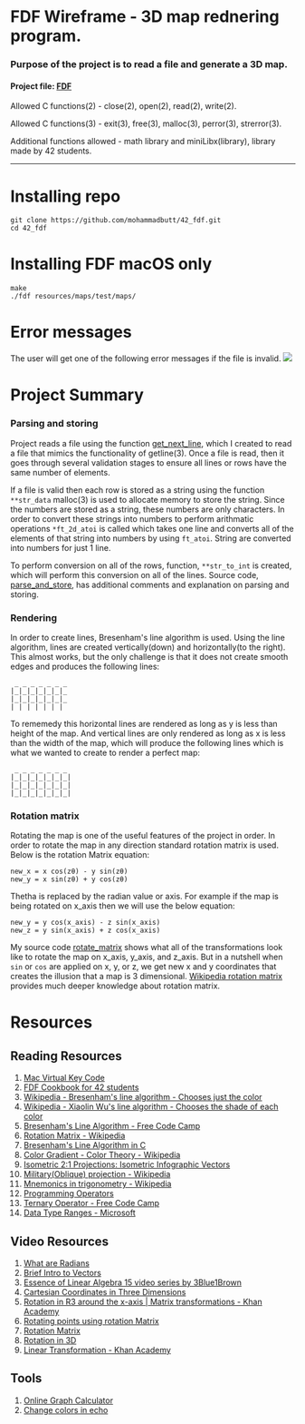 # FDF Wireframe - 3D map rednering program.
### Purpose of the project is to read a file and generate a 3D map.

#### Project file: [FDF](https://github.com/mohammadbutt/42_fdf/blob/master/Media/doc.fdf.en.pdf)

Allowed C functions(2) - close(2), open(2), read(2), write(2).

Allowed C functions(3) - exit(3), free(3), malloc(3), perror(3), strerror(3).

Additional functions allowed - math library and miniLibx(library), library made by 42 students.

---
# Installing repo
```
git clone https://github.com/mohammadbutt/42_fdf.git
cd 42_fdf
```

# Installing FDF macOS only
```
make
./fdf resources/maps/test/maps/
```

# Error messages

The user will get one of the following error messages if the file is invalid.
<img src= "https://github.com/mohammadbutt/42_fdf/blob/master/Media/invalid_messages.png">

# Project Summary
### Parsing and storing
Project reads a file using the function [get_next_line](https://github.com/mohammadbutt/42_get_next_line), which I created to read a file that mimics the functionality of getline(3). Once a file is read, then it goes through several validation stages to ensure all lines or rows have the same number of elements.

If a file is valid then each row is stored as a string using the function `**str_data` malloc(3) is used to allocate memory to store the string. Since the numbers are stored as a string, these numbers are only characters. In order to convert these strings into numbers to perform arithmatic operations `*ft_2d_atoi` is called which takes one line and converts all of the elements of that string into numbers by using `ft_atoi`. String are converted into numbers for just 1 line.

To perform conversion on all of the rows, function, `**str_to_int` is created, which will perform this conversion on all of the lines. Source code, [parse_and_store](https://github.com/mohammadbutt/42_fdf/blob/master/srcs/parse_and_store.c), has additional comments and explanation on parsing and storing.

### Rendering
In order to create lines, Bresenham's line algorithm is used. Using the line algorithm, lines are created vertically(down) and horizontally(to the right). This almost works, but the only challenge is that it does not create smooth edges and produces the following lines:

```
 _ _ _ _ _ _ _
|_|_|_|_|_|_|_
|_|_|_|_|_|_|_
| | | | | | |
```
To rememedy this horizontal lines are rendered as long as y is less than height of the map. And vertical lines are only rendered as long as x is less than the width of the map, which will produce the following lines which is what we wanted to create to render a perfect map:

``` 
 _ _ _ _ _ _ _
|_|_|_|_|_|_|_|
|_|_|_|_|_|_|_|
|_|_|_|_|_|_|_|
```

### Rotation matrix
Rotating the map is one of the useful features of the project in order. In order to rotate the map in any direction standard rotation matrix is used. Below is the rotation Matrix equation:
```
new_x = x cos(zθ) - y sin(zθ)
new_y = x sin(zθ) + y cos(zθ)
```
Thetha is replaced by the radian value or axis. For example if the map is being rotated on x_axis then we will use the below equation:

```
new_y = y cos(x_axis) - z sin(x_axis)
new_z = y sin(x_axis) + z cos(x_axis)
```
My source code [rotate_matrix](https://github.com/mohammadbutt/42_fdf/blob/master/srcs/rotate_matrix2.c) shows what all of the transformations look like to rotate the map on x_axis, y_axis, and z_axis. But in a nutshell when `sin` or `cos` are applied on x, y, or z, we get new x and y coordinates that creates the illusion that a map is 3 dimensional. [Wikipedia rotation matrix](https://en.wikipedia.org/wiki/Rotation_matrix) provides much deeper knowledge about rotation matrix.

# Resources
## Reading Resources
1. [Mac Virtual Key Code](https://stackoverflow.com/questions/3202629/where-can-i-find-a-list-of-mac-virtual-key-codes)
2. [FDF Cookbook for 42 students](https://forum.intra.42.fr/topics/19254/messages?page=1#93530)
3. [Wikipedia - Bresenham's line algorithm - Chooses just the color](https://en.wikipedia.org/wiki/Bresenham%27s_line_algorithm)
4. [Wikipedia - Xiaolin Wu's line algorithm - Chooses the shade of each color](https://en.wikipedia.org/wiki/Xiaolin_Wu%27s_line_algorithm)
5. [Bresenham's Line Algorithm - Free Code Camp](https://www.freecodecamp.org/news/how-to-code-your-first-algorithm-draw-a-line-ca121f9a1395/)
6. [Rotation Matrix - Wikipedia](https://en.wikipedia.org/wiki/Rotation_matrix)
6. [Bresenham's Line Algorithm in C](https://www.thecrazyprogrammer.com/2017/01/bresenhams-line-drawing-algorithm-c-c.html)
7. [Color Gradient - Color Theory - Wikipedia](https://en.wikibooks.org/wiki/Color_Theory/Color_gradient)
7. [Isometric 2:1 Projections: Isometric Infographic Vectors](http://vectips.com/tutorials/isometric-infographic-vectors/)
8. [Military(Oblique) projection - Wikipedia](https://en.wikipedia.org/wiki/Oblique_projection)
9. [Mnemonics in trigonometry - Wikipedia](https://en.wikipedia.org/wiki/Mnemonics_in_trigonometry)
9. [Programming Operators](https://www.programiz.com/c-programming/c-operators)
10. [Ternary Operator - Free Code Camp](https://guide.freecodecamp.org/c/ternary-operator/)
11. [Data Type Ranges - Microsoft](https://docs.microsoft.com/en-us/cpp/cpp/data-type-ranges?view=vs-2019)

## Video Resources
1. [What are Radians](https://www.youtube.com/watch?v=cgPYLJ-s5II)
2. [Brief Intro to Vectors](https://www.youtube.com/watch?v=1G5E_x0MgLc)
3. [Essence of Linear Algebra 15 video series by 3Blue1Brown](https://www.youtube.com/playlist?list=PLZHQObOWTQDPD3MizzM2xVFitgF8hE_ab)
4. [Cartesian Coordinates in Three Dimensions](https://www.youtube.com/watch?v=VA5AmjhTA3A)
5. [Rotation in R3 around the x-axis | Matrix transformations - Khan Academy](https://www.youtube.com/watch?v=gkyuLPzfDV0)
6. [Rotating points using rotation Matrix](https://www.youtube.com/watch?v=OYuoPTRVzxY)
7. [Rotation Matrix](https://www.youtube.com/watch?v=Ta8cKqltPfU)
8. [Rotation in 3D](https://www.youtube.com/watch?v=wg9bI8-Qx2Q)
9. [Linear Transformation - Khan Academy](https://www.khanacademy.org/math/linear-algebra/matrix-transformations/lin-trans-examples/v/linear-transformation-examples-rotations-in-r2)

## Tools
1. [Online Graph Calculator](https://www.desmos.com/calculator)
2. [Change colors in echo](https://stackoverflow.com/questions/5947742/how-to-change-the-output-color-of-echo-in-linux)
